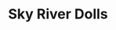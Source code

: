 ---
title: "Sky River Dolls"
externalUrl: "https://doll.greatskyriver.net"
cascade:
  showReadingTime: false
---